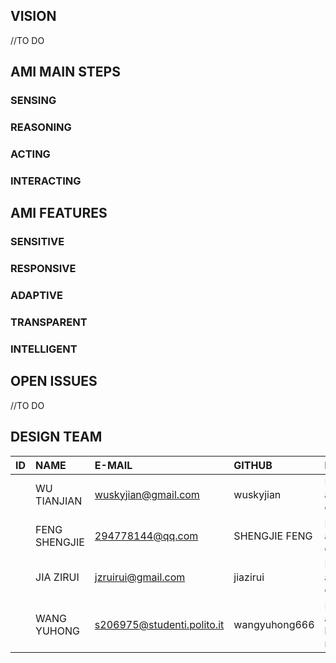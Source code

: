 
## VISION
//TO DO

## AMI MAIN STEPS

### SENSING
### REASONING
### ACTING
### INTERACTING

## AMI FEATURES

### SENSITIVE
### RESPONSIVE
### ADAPTIVE
### TRANSPARENT
### INTELLIGENT

## OPEN ISSUES
//TO DO

## DESIGN TEAM

| ID            | NAME          | E-MAIL                      | GITHUB         | ROLE 
|:------------- |:--------------|:----------------------------|:---------------|:---------
|               | WU TIANJIAN   | wuskyjian@gmail.com         | wuskyjian      | Programmer and SW developer
|               | FENG SHENGJIE | 294778144@qq.com            | SHENGJIE FENG  | Programmer and SW developer
|               | JIA ZIRUI     | jzruirui@gmail.com          | jiazirui       | HW designer and Physical designer
|               | WANG YUHONG   | s206975@studenti.polito.it  | wangyuhong666  | HW designer and hardware management
